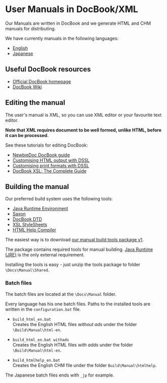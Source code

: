# User Manuals in DocBook/XML

Our Manuals are written in DocBook and we generate HTML and CHM manuals for distributing.

We have currently manuals in the following languages:

 * [English](EN)
 * [Japanese](JP)

## Useful DocBook resources

 * [Official DocBook homepage](https://www.docbook.org/)
 * [DocBook Wiki](https://github.com/docbook/wiki/wiki)

## Editing the manual

The user's manual is XML, so you can use XML editor or your favourite text editor.

**Note that XML requires document to be well formed, unlike HTML, before it can be processed.**

See these tutorials for editing DocBook:

 * [NewbieDoc DocBook guide](http://newbiedoc.sourceforge.net/metadoc/docbook-guide.html.en)
 * [Customising HTML output with DSSL](http://docbook.sourceforge.net/release/dsssl/current/doc/html/)
 * [Customising print formats with DSSL](http://docbook.sourceforge.net/release/dsssl/current/doc/print/)
 * [DocBook XSL: The Complete Guide](http://www.sagehill.net/docbookxsl/index.html)

## Building the manual

Our preferred build system uses the following tools:

 * [Java Runtime Environment](https://www.java.com/)
 * [Saxon](http://saxon.sourceforge.net/)
 * [DocBook DTD](https://www.docbook.org/xml/)
 * [XSL StyleSheets](https://sourceforge.net/project/showfiles.php?group_id=21935&package_id=16608)
 * [HTML Help Compiler](https://www.microsoft.com/en-us/download/details.aspx?id=21138)

The easiest way is to download [our manual build tools package v1](https://sourceforge.net/project/showfiles.php?group_id=13216&package_id=284332&release_id=614099).

The package contains required tools for manual building. [Java Runtime (JRE)](https://www.java.com/) is the only external requirement.

Installing the tools is easy - just unzip the tools package to folder `\Docs\Manual\Shared`.

### Batch files

The batch files are located at the `\Docs\Manual` folder.

Every language has his one batch files. Paths to the installed tools are written in the `configuration.bat` file.

 * `build_html_en.bat`  
   Creates the English HTML files *without ads* under the folder `\Build\Manual\html-en`.

 * `build_html_en.bat withads`  
   Creates the English HTML files *with adds* under the folder `\Build\Manual\html-en`.

 * `build_htmlhelp_en.bat`  
   Creates the English CHM file under the folder `Build\Manual\htmlhelp`.

The Japanese batch files ends with `_jp` for example.
